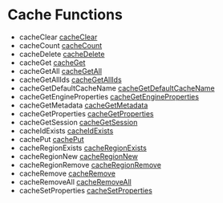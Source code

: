 # Cache Functions

- cacheClear [cacheClear](functions/cacheClear.md)
- cacheCount [cacheCount](functions/cacheCount.md)
- cacheDelete [cacheDelete](functions/cacheDelete.md)
- cacheGet [cacheGet](functions/cacheGet.md)
- cacheGetAll [cacheGetAll](functions/cacheGetAll.md)
- cacheGetAllIds [cacheGetAllIds](functions/cacheGetAllIds.md)
- cacheGetDefaultCacheName [cacheGetDefaultCacheName](functions/cacheGetDefaultCacheName.md)
- cacheGetEngineProperties [cacheGetEngineProperties](functions/cacheGetEngineProperties.md)
- cacheGetMetadata [cacheGetMetadata](functions/cacheGetMetadata.md)
- cacheGetProperties [cacheGetProperties](functions/cacheGetProperties.md)
- cacheGetSession [cacheGetSession](functions/cacheGetSession.md)
- cacheIdExists [cacheIdExists](functions/cacheIdExists.md)
- cachePut [cachePut](functions/cachePut.md)
- cacheRegionExists [cacheRegionExists](functions/cacheRegionExists.md)
- cacheRegionNew [cacheRegionNew](functions/cacheRegionNew.md)
- cacheRegionRemove [cacheRegionRemove](functions/cacheRegionRemove.md)
- cacheRemove [cacheRemove](functions/cacheRemove.md)
- cacheRemoveAll [cacheRemoveAll](functions/cacheRemoveAll.md)
- cacheSetProperties [cacheSetProperties](functions/cacheSetProperties.md)
